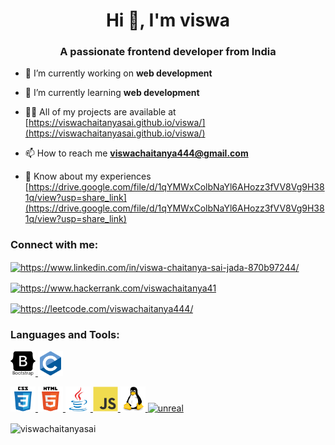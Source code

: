 <h1 align="center">Hi 👋, I'm viswa</h1>
<h3 align="center">A passionate frontend developer from India</h3>

- 🔭 I’m currently working on **web development**

- 🌱 I’m currently learning **web development**

- 👨‍💻 All of my projects are available at [https://viswachaitanyasai.github.io/viswa/](https://viswachaitanyasai.github.io/viswa/)

- 📫 How to reach me **viswachaitanya444@gmail.com**

- 📄 Know about my experiences [https://drive.google.com/file/d/1qYMWxColbNaYl6AHozz3fVV8Vg9H381q/view?usp=share_link](https://drive.google.com/file/d/1qYMWxColbNaYl6AHozz3fVV8Vg9H381q/view?usp=share_link)

<h3 align="left">Connect with me:</h3>

<p align="left">
  
<a href="https://linkedin.com/in/https://www.linkedin.com/in/viswa-chaitanya-sai-jada-870b97244/" target="blank"><img align="center" src="https://raw.githubusercontent.com/rahuldkjain/github-profile-readme-generator/master/src/images/icons/Social/linked-in-alt.svg" alt="https://www.linkedin.com/in/viswa-chaitanya-sai-jada-870b97244/" height="30" width="40" /></a>
  
<a href="https://www.hackerrank.com/https://www.hackerrank.com/viswachaitanya41" target="blank"><img align="center" src="https://raw.githubusercontent.com/rahuldkjain/github-profile-readme-generator/master/src/images/icons/Social/hackerrank.svg" alt="https://www.hackerrank.com/viswachaitanya41" height="30" width="40" /></a>
  
<a href="https://www.leetcode.com/https://leetcode.com/viswachaitanya444/" target="blank"><img align="center" src="https://raw.githubusercontent.com/rahuldkjain/github-profile-readme-generator/master/src/images/icons/Social/leet-code.svg" alt="https://leetcode.com/viswachaitanya444/" height="30" width="40" /></a>
  
</p>

<h3 align="left">Languages and Tools:</h3>

<p align="left">
  
<a href="https://getbootstrap.com" target="_blank" rel="noreferrer"> <img src="https://raw.githubusercontent.com/devicons/devicon/master/icons/bootstrap/bootstrap-plain-wordmark.svg" alt="bootstrap" width="40" height="40"/> </a> <a href="https://www.cprogramming.com/" target="_blank" rel="noreferrer"> <img src="https://raw.githubusercontent.com/devicons/devicon/master/icons/c/c-original.svg" alt="c" width="40" height="40"/> </a>

 <a href="https://www.w3schools.com/css/" target="_blank" rel="noreferrer"> <img src="https://raw.githubusercontent.com/devicons/devicon/master/icons/css3/css3-original-wordmark.svg" alt="css3" width="40" height="40"/> </a> <a href="https://www.w3.org/html/" target="_blank" rel="noreferrer"> <img src="https://raw.githubusercontent.com/devicons/devicon/master/icons/html5/html5-original-wordmark.svg" alt="html5" width="40" height="40"/> </a> <a href="https://www.java.com" target="_blank" rel="noreferrer"> <img src="https://raw.githubusercontent.com/devicons/devicon/master/icons/java/java-original.svg" alt="java" width="40" height="40"/> </a> <a href="https://developer.mozilla.org/en-US/docs/Web/JavaScript" target="_blank" rel="noreferrer"> <img src="https://raw.githubusercontent.com/devicons/devicon/master/icons/javascript/javascript-original.svg" alt="javascript" width="40" height="40"/> </a> <a href="https://www.linux.org/" target="_blank" rel="noreferrer"> <img src="https://raw.githubusercontent.com/devicons/devicon/master/icons/linux/linux-original.svg" alt="linux" width="40" height="40"/> </a> <a href="https://unrealengine.com/" target="_blank" rel="noreferrer"> <img src="https://raw.githubusercontent.com/kenangundogan/fontisto/036b7eca71aab1bef8e6a0518f7329f13ed62f6b/icons/svg/brand/unreal-engine.svg" alt="unreal" width="40" height="40"/> </a> </p>

<p><img align="center" src="https://github-readme-stats.vercel.app/api/top-langs?username=viswachaitanyasai&show_icons=true&locale=en&layout=compact" alt="viswachaitanyasai" /></p>

